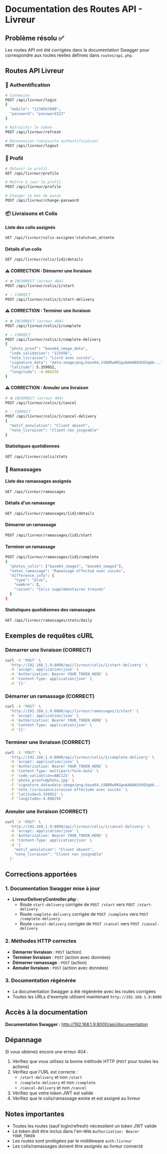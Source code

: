 # Documentation des Routes API - Livreur

## Problème résolu ✅

Les routes API ont été corrigées dans la documentation Swagger pour correspondre aux routes réelles définies dans `routes/api.php`.

## Routes API Livreur

### 🔐 Authentification
```bash
# Connexion
POST /api/livreur/login
{
  "mobile": "1234567890",
  "password": "password123"
}

# Rafraîchir le token
POST /api/livreur/refresh

# Déconnexion (nécessite authentification)
POST /api/livreur/logout
```

### 👤 Profil
```bash
# Obtenir le profil
GET /api/livreur/profile

# Mettre à jour le profil
POST /api/livreur/profile

# Changer le mot de passe
POST /api/livreur/change-password
```

### 📦 Livraisons et Colis

#### Liste des colis assignés
```bash
GET /api/livreur/colis-assignes?statut=en_attente
```

#### Détails d'un colis
```bash
GET /api/livreur/colis/{id}/details
```

#### ⚠️ CORRECTION : Démarrer une livraison
```bash
# ❌ INCORRECT (erreur 404)
POST /api/livreur/colis/1/start

# ✅ CORRECT
POST /api/livreur/colis/1/start-delivery
```

#### ⚠️ CORRECTION : Terminer une livraison
```bash
# ❌ INCORRECT (erreur 404)
POST /api/livreur/colis/1/complete

# ✅ CORRECT
POST /api/livreur/colis/1/complete-delivery
{
  "photo_proof": "base64_image_data",
  "code_validation": "123456",
  "note_livraison": "Livré avec succès",
  "signature_data": "data:image/png;base64,iVBORw0KGgoAAAANSUhEUgAA...",
  "latitude": 5.359952,
  "longitude": -4.008256
}
```

#### ⚠️ CORRECTION : Annuler une livraison
```bash
# ❌ INCORRECT (erreur 404)
POST /api/livreur/colis/1/cancel

# ✅ CORRECT
POST /api/livreur/colis/1/cancel-delivery
{
  "motif_annulation": "Client absent",
  "note_livraison": "Client non joignable"
}
```

#### Statistiques quotidiennes
```bash
GET /api/livreur/colis/stats
```

### 🚚 Ramassages

#### Liste des ramassages assignés
```bash
GET /api/livreur/ramassages
```

#### Détails d'un ramassage
```bash
GET /api/livreur/ramassages/{id}/details
```

#### Démarrer un ramassage
```bash
POST /api/livreur/ramassages/{id}/start
```

#### Terminer un ramassage
```bash
POST /api/livreur/ramassages/{id}/complete
{
  "photos_colis": ["base64_image1", "base64_image2"],
  "notes_ramassage": "Ramassage effectué avec succès",
  "difference_info": {
    "type": "plus",
    "nombre": 2,
    "raison": "Colis supplémentaires trouvés"
  }
}
```

#### Statistiques quotidiennes des ramassages
```bash
GET /api/livreur/ramassages/stats/daily
```

## Exemples de requêtes cURL

### Démarrer une livraison (CORRECT)
```bash
curl -X 'POST' \
  'http://192.168.1.9:8000/api/livreur/colis/1/start-delivery' \
  -H 'accept: application/json' \
  -H 'Authorization: Bearer YOUR_TOKEN_HERE' \
  -H 'Content-Type: application/json' \
  -d '{}'
```

### Démarrer un ramassage (CORRECT)
```bash
curl -X 'POST' \
  'http://192.168.1.9:8000/api/livreur/ramassages/1/start' \
  -H 'accept: application/json' \
  -H 'Authorization: Bearer YOUR_TOKEN_HERE' \
  -H 'Content-Type: application/json' \
  -d '{}'
```

### Terminer une livraison (CORRECT)
```bash
curl -X 'POST' \
  'http://192.168.1.9:8000/api/livreur/colis/1/complete-delivery' \
  -H 'accept: application/json' \
  -H 'Authorization: Bearer YOUR_TOKEN_HERE' \
  -H 'Content-Type: multipart/form-data' \
  -F 'code_validation=ABC123' \
  -F 'photo_proof=@photo.jpg' \
  -F 'signature_data=data:image/png;base64,iVBORw0KGgoAAAANSUhEUgAA...' \
  -F 'note_livraison=Livraison effectuée avec succès' \
  -F 'latitude=5.359952' \
  -F 'longitude=-4.008256'
```

### Annuler une livraison (CORRECT)
```bash
curl -X 'POST' \
  'http://192.168.1.9:8000/api/livreur/colis/1/cancel-delivery' \
  -H 'accept: application/json' \
  -H 'Authorization: Bearer YOUR_TOKEN_HERE' \
  -H 'Content-Type: application/json' \
  -d '{
    "motif_annulation": "Client absent",
    "note_livraison": "Client non joignable"
  }'
```

## Corrections apportées

### 1. Documentation Swagger mise à jour
- **LivreurDeliveryController.php** : 
  - Route `start-delivery` corrigée de `POST /start` vers `POST /start-delivery`
  - Route `complete-delivery` corrigée de `POST /complete` vers `POST /complete-delivery`
  - Route `cancel-delivery` corrigée de `POST /cancel` vers `POST /cancel-delivery`

### 2. Méthodes HTTP correctes
- **Démarrer livraison** : `POST` (action)
- **Terminer livraison** : `POST` (action avec données)
- **Démarrer ramassage** : `POST` (action)
- **Annuler livraison** : `POST` (action avec données)

### 3. Documentation régénérée
- La documentation Swagger a été régénérée avec les routes corrigées
- Toutes les URLs d'exemple utilisent maintenant `http://192.168.1.9:8000`

## Accès à la documentation

**Documentation Swagger :** http://192.168.1.9:8000/api/documentation

## Dépannage

Si vous obtenez encore une erreur 404 :

1. Vérifiez que vous utilisez la bonne méthode HTTP (`POST` pour toutes les actions)
2. Vérifiez que l'URL est correcte :
   - `/start-delivery` et non `/start`
   - `/complete-delivery` et non `/complete`
   - `/cancel-delivery` et non `/cancel`
3. Vérifiez que votre token JWT est valide
4. Vérifiez que le colis/ramassage existe et est assigné au livreur

## Notes importantes

- Toutes les routes (sauf login/refresh) nécessitent un token JWT valide
- Le token doit être inclus dans l'en-tête `Authorization: Bearer YOUR_TOKEN`
- Les routes sont protégées par le middleware `auth:livreur`
- Les colis/ramassages doivent être assignés au livreur connecté
